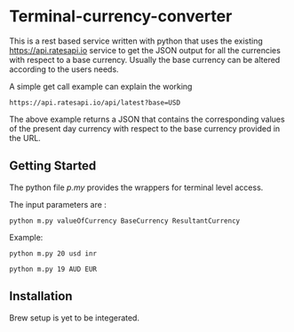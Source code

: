 # Terminal-currency-converter

This is a rest based service written with python that uses the existing https://api.ratesapi.io service to get the JSON output for all the currencies with respect to a base currency. Usually the base currency can be altered according to the users needs.

A simple get call example can explain the working

```
https://api.ratesapi.io/api/latest?base=USD
```
The above example returns a JSON that contains the corresponding values of the present day currency with respect to the base currency provided in the URL. 

## Getting Started
The python file *p.my* provides the wrappers for terminal level access.

The input parameters are : 
```
python m.py valueOfCurrency BaseCurrency ResultantCurrency
```
Example:

```
python m.py 20 usd inr
```

```
python m.py 19 AUD EUR
```
## Installation

Brew setup is yet to be integerated.
